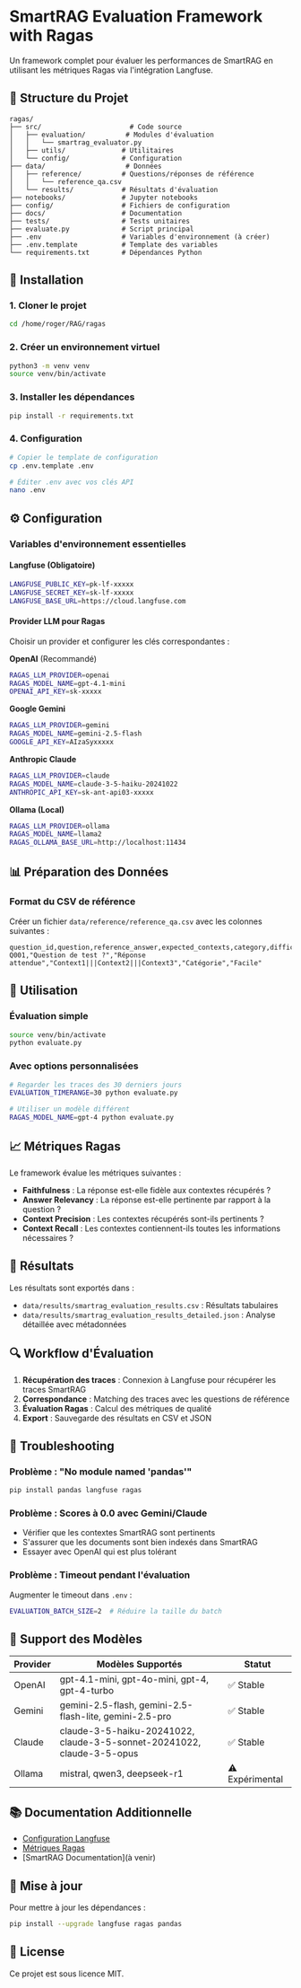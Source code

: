 # SmartRAG Evaluation Framework with Ragas

Un framework complet pour évaluer les performances de SmartRAG en utilisant les métriques Ragas via l'intégration Langfuse.

## 📁 Structure du Projet

```
ragas/
├── src/                      # Code source
│   ├── evaluation/          # Modules d'évaluation
│   │   └── smartrag_evaluator.py
│   ├── utils/              # Utilitaires
│   └── config/             # Configuration
├── data/                    # Données
│   ├── reference/          # Questions/réponses de référence
│   │   └── reference_qa.csv
│   └── results/            # Résultats d'évaluation
├── notebooks/              # Jupyter notebooks
├── config/                 # Fichiers de configuration
├── docs/                   # Documentation
├── tests/                  # Tests unitaires
├── evaluate.py             # Script principal
├── .env                    # Variables d'environnement (à créer)
├── .env.template           # Template des variables
└── requirements.txt        # Dépendances Python
```

## 🚀 Installation

### 1. Cloner le projet
```bash
cd /home/roger/RAG/ragas
```

### 2. Créer un environnement virtuel
```bash
python3 -m venv venv
source venv/bin/activate
```

### 3. Installer les dépendances
```bash
pip install -r requirements.txt
```

### 4. Configuration
```bash
# Copier le template de configuration
cp .env.template .env

# Éditer .env avec vos clés API
nano .env
```

## ⚙️ Configuration

### Variables d'environnement essentielles

#### Langfuse (Obligatoire)
```bash
LANGFUSE_PUBLIC_KEY=pk-lf-xxxxx
LANGFUSE_SECRET_KEY=sk-lf-xxxxx
LANGFUSE_BASE_URL=https://cloud.langfuse.com
```

#### Provider LLM pour Ragas
Choisir un provider et configurer les clés correspondantes :

**OpenAI** (Recommandé)
```bash
RAGAS_LLM_PROVIDER=openai
RAGAS_MODEL_NAME=gpt-4.1-mini
OPENAI_API_KEY=sk-xxxxx
```

**Google Gemini**
```bash
RAGAS_LLM_PROVIDER=gemini
RAGAS_MODEL_NAME=gemini-2.5-flash
GOOGLE_API_KEY=AIzaSyxxxxx
```

**Anthropic Claude**
```bash
RAGAS_LLM_PROVIDER=claude
RAGAS_MODEL_NAME=claude-3-5-haiku-20241022
ANTHROPIC_API_KEY=sk-ant-api03-xxxxx
```

**Ollama (Local)**
```bash
RAGAS_LLM_PROVIDER=ollama
RAGAS_MODEL_NAME=llama2
RAGAS_OLLAMA_BASE_URL=http://localhost:11434
```

## 📊 Préparation des Données

### Format du CSV de référence
Créer un fichier `data/reference/reference_qa.csv` avec les colonnes suivantes :

```csv
question_id,question,reference_answer,expected_contexts,category,difficulty
Q001,"Question de test ?","Réponse attendue","Context1|||Context2|||Context3","Catégorie","Facile"
```

## 🎯 Utilisation

### Évaluation simple
```bash
source venv/bin/activate
python evaluate.py
```

### Avec options personnalisées
```bash
# Regarder les traces des 30 derniers jours
EVALUATION_TIMERANGE=30 python evaluate.py

# Utiliser un modèle différent
RAGAS_MODEL_NAME=gpt-4 python evaluate.py
```

## 📈 Métriques Ragas

Le framework évalue les métriques suivantes :

- **Faithfulness** : La réponse est-elle fidèle aux contextes récupérés ?
- **Answer Relevancy** : La réponse est-elle pertinente par rapport à la question ?
- **Context Precision** : Les contextes récupérés sont-ils pertinents ?
- **Context Recall** : Les contextes contiennent-ils toutes les informations nécessaires ?

## 📝 Résultats

Les résultats sont exportés dans :
- `data/results/smartrag_evaluation_results.csv` : Résultats tabulaires
- `data/results/smartrag_evaluation_results_detailed.json` : Analyse détaillée avec métadonnées

## 🔍 Workflow d'Évaluation

1. **Récupération des traces** : Connexion à Langfuse pour récupérer les traces SmartRAG
2. **Correspondance** : Matching des traces avec les questions de référence
3. **Évaluation Ragas** : Calcul des métriques de qualité
4. **Export** : Sauvegarde des résultats en CSV et JSON

## 🐛 Troubleshooting

### Problème : "No module named 'pandas'"
```bash
pip install pandas langfuse ragas
```

### Problème : Scores à 0.0 avec Gemini/Claude
- Vérifier que les contextes SmartRAG sont pertinents
- S'assurer que les documents sont bien indexés dans SmartRAG
- Essayer avec OpenAI qui est plus tolérant

### Problème : Timeout pendant l'évaluation
Augmenter le timeout dans `.env` :
```bash
EVALUATION_BATCH_SIZE=2  # Réduire la taille du batch
```

## 🤝 Support des Modèles

| Provider | Modèles Supportés | Statut |
|----------|------------------|---------|
| OpenAI | gpt-4.1-mini, gpt-4o-mini, gpt-4, gpt-4-turbo | ✅ Stable |
| Gemini | gemini-2.5-flash, gemini-2.5-flash-lite, gemini-2.5-pro | ✅ Stable |
| Claude | claude-3-5-haiku-20241022, claude-3-5-sonnet-20241022, claude-3-5-opus | ✅ Stable |
| Ollama | mistral, qwen3, deepseek-r1 | ⚠️ Expérimental |

## 📚 Documentation Additionnelle

- [Configuration Langfuse](https://langfuse.com/docs)
- [Métriques Ragas](https://docs.ragas.io/en/latest/concepts/metrics/)
- [SmartRAG Documentation](à venir)

## 🔄 Mise à jour

Pour mettre à jour les dépendances :
```bash
pip install --upgrade langfuse ragas pandas
```

## 📄 License

Ce projet est sous licence MIT.